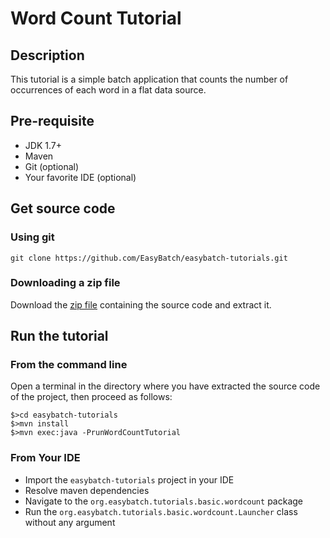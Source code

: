 # Word Count Tutorial

## Description

This tutorial is a simple batch application that counts the number of occurrences of each word in a flat data source.

## Pre-requisite

* JDK 1.7+
* Maven
* Git (optional)
* Your favorite IDE (optional)

## Get source code

### Using git

`git clone https://github.com/EasyBatch/easybatch-tutorials.git`

### Downloading a zip file

Download the [zip file](https://github.com/EasyBatch/easybatch-tutorials/archive/master.zip) containing the source code and extract it.

## Run the tutorial

### From the command line

Open a terminal in the directory where you have extracted the source code of the project, then proceed as follows:

```
$>cd easybatch-tutorials
$>mvn install
$>mvn exec:java -PrunWordCountTutorial
```

### From Your IDE

* Import the `easybatch-tutorials` project in your IDE
* Resolve maven dependencies
* Navigate to the `org.easybatch.tutorials.basic.wordcount` package
* Run the `org.easybatch.tutorials.basic.wordcount.Launcher` class without any argument
